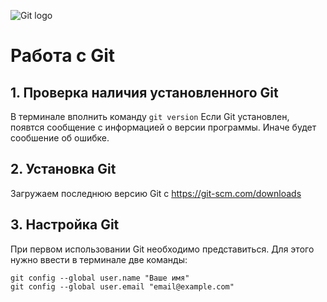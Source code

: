![Git logo](Git-Logo-1788C.png)
# Работа с Git

## 1. Проверка наличия установленного Git

В терминале вполнить команду `git version`
Если Git установлен, появтся сообщение с информацией о версии программы. Иначе будет сообшение об ошибке.

## 2. Установка Git
Загружаем последнюю версию Git с https://git-scm.com/downloads

## 3. Настройка Git
При первом использовании Git необходимо представиться. Для этого нужно ввести в терминале две команды:
```
git config --global user.name "Ваше имя"
git config --global user.email "email@example.com"
```